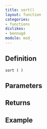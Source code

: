 ```yaml
---
title: sort()
layout: function
categories:
- functions
divlikes:
- bennugd
module: mod_
---
```


## Definition

    sort ( )

## Parameters

## Returns

## Example
